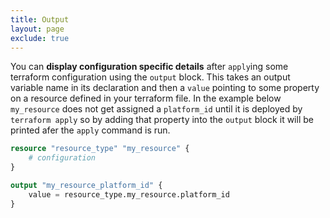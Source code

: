 ```yaml
---
title: Output
layout: page
exclude: true
---
```


You can **display configuration specific details** after `apply`ing some terraform configuration using the `output` block. This takes an output variable name in its declaration and then a `value` pointing to some property on a resource defined in your terraform file. In the example below `my_resource` does not get assigned a `platform_id` until it is deployed by `terraform apply` so by adding that property into the `output` block it will be printed afer the `apply` command is run.
```terraform
resource "resource_type" "my_resource" {
    # configuration
}

output "my_resource_platform_id" {
    value = resource_type.my_resource.platform_id
}
```